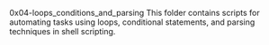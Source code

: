 0x04-loops_conditions_and_parsing
This folder contains scripts for automating tasks using loops, conditional statements, and parsing techniques in shell scripting.
